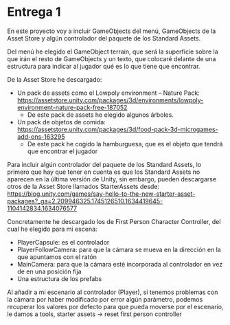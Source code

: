 # Entrega 1

En este proyecto voy a incluir GameObjects del menú, GameObjects de la Asset Store y algún controlador del paquete de los Standard Assets.

Del menú he elegido el GameObject terrain, que será la superficie sobre la que irán el resto de GameObjects y un texto, que colocaré delante de una estructura para indicar al jugador qué es lo que tiene que encontrar.

De la Asset Store he descargado: 
- Un pack de assets como el Lowpoly environment – Nature Pack: https://assetstore.unity.com/packages/3d/environments/lowpoly-environment-nature-pack-free-187052 
  * De este pack de assets he elegido algunos árboles.
- Un pack de objetos de comida: https://assetstore.unity.com/packages/3d/food-pack-3d-microgames-add-ons-163295 
  * De este pack he cogido la hamburguesa, que es el objeto que tendrá que encontrar el jugador

Para incluir algún controlador del paquete de los Standard Assets, lo primero que hay que tener en cuenta es que los Standard Assets no aparecen en la última versión de Unity, sin embargo, pueden descargarse otros de la Asset Store llamados StarterAssets desde: https://blog.unity.com/games/say-hello-to-the-new-starter-asset-packages?_ga=2.209946325.1745126510.1634419645-1104142834.1634076577 

Concretamente he descargado los de First Person Character Controller, del cual he elegido para mi escena:
- PlayerCapsule: es el controlador
- PlayerFollowCamera: para que la cámara se mueva en la dirección en la que apuntamos con el ratón
- MainCamera: para que la cámara esté incorporada al controlador en vez de en una posición fija
- Una estructura de los prefabs

Al añadir a mi escenario al controlador (Player), si tenemos problemas con la cámara por haber modificado por error algún parámetro, podemos recuperar los valores por defecto para que pueda moverse por el escenario, le damos a tools, starter assets -> reset first person controller
